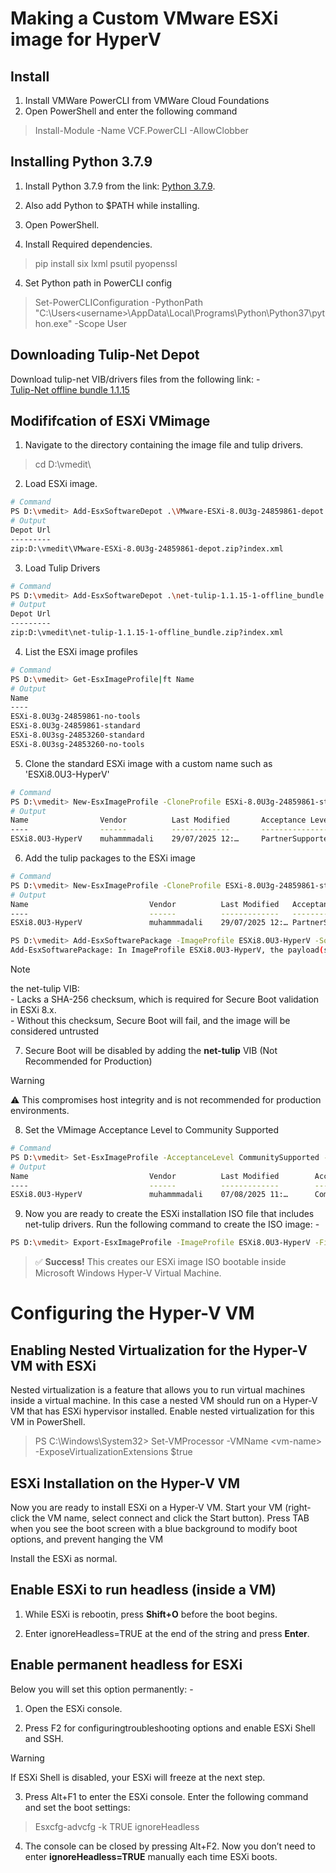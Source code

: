# Making a Custom VMware ESXi image for HyperV 
## Install
1. Install VMWare PowerCLI from VMWare Cloud Foundations
2. Open PowerShell and enter the following command
> Install-Module -Name VCF.PowerCLI -AllowClobber
## Installing Python 3.7.9
1. Install Python 3.7.9 from the link: [Python 3.7.9](https://www.python.org/downloads/release/python-379/).

2. Also add Python to $PATH while installing.

3. Open PowerShell.

3. Install Required dependencies.
> pip install six lxml psutil pyopenssl

4. Set Python path in PowerCLI config
> Set-PowerCLIConfiguration -PythonPath "C:\Users\<username>\AppData\Local\Programs\Python\Python37\python.exe" -Scope User

## Downloading Tulip-Net Depot
Download tulip-net VIB/drivers files from the following link: - <br>
[Tulip-Net offline bundle 1.1.15](http://vibsdepot.v-front.de/depot/bundles/net-tulip-1.1.15-1-offline_bundle.zip)

## Modififcation of ESXi VMimage
1. Navigate to the directory containing the image file and tulip drivers.
> cd D:\vmedit\

2. Load ESXi image.
```bash
# Command
PS D:\vmedit> Add-EsxSoftwareDepot .\VMware-ESXi-8.0U3g-24859861-depot.zip
# Output
Depot Url
---------
zip:D:\vmedit\VMware-ESXi-8.0U3g-24859861-depot.zip?index.xml
```

3. Load Tulip Drivers
```bash
# Command
PS D:\vmedit> Add-EsxSoftwareDepot .\net-tulip-1.1.15-1-offline_bundle.zip
# Output
Depot Url
---------
zip:D:\vmedit\net-tulip-1.1.15-1-offline_bundle.zip?index.xml
```

4. List the ESXi image profiles
```bash
# Command
PS D:\vmedit> Get-EsxImageProfile|ft Name
# Output
Name
----
ESXi-8.0U3g-24859861-no-tools
ESXi-8.0U3g-24859861-standard
ESXi-8.0U3sg-24853260-standard
ESXi-8.0U3sg-24853260-no-tools
```

5. Clone the standard ESXi image with a custom name such as 'ESXi8.0U3-HyperV'
```bash
# Command
PS D:\vmedit> New-EsxImageProfile -CloneProfile ESXi-8.0U3g-24859861-standard -Name ESXi8.0U3-HyperV -Vendor muhammmadali
# Output
Name                Vendor          Last Modified       Acceptance Level
----                ------          -------------       ----------------
ESXi8.0U3-HyperV    muhammmadali    29/07/2025 12:…     PartnerSupported
```

6. Add the tulip packages to the ESXi image
```bash
# Command
PS D:\vmedit> New-EsxImageProfile -CloneProfile ESXi-8.0U3g-24859861-standard -Name ESXi8.0U3-HyperV -Vendor muhammmadali
# Output
Name                           Vendor          Last Modified   Acceptance Level
----                           ------          -------------   ----------------
ESXi8.0U3-HyperV               muhammmadali    29/07/2025 12:… PartnerSupported

PS D:\vmedit> Add-EsxSoftwarePackage -ImageProfile ESXi8.0U3-HyperV -SoftwarePackage net-tulip -Force
Add-EsxSoftwarePackage: In ImageProfile ESXi8.0U3-HyperV, the payload(s) in VIB DEC_bootbank_net-tulip_1.1.15-1 does not have sha-256 gunzip checksum. This will prevent VIB security verification and secure boot from functioning properly. Please remove this VIB or please check with your vendor for a replacement of this VIB
```
> [!NOTE]  
> the net-tulip VIB:<br>
    - Lacks a SHA-256 checksum, which is required for Secure Boot validation in ESXi 8.x. <br>
    - Without this checksum, Secure Boot will fail, and the image will be considered untrusted

7. Secure Boot will be disabled by adding the **net-tulip** VIB (Not Recommended for Production)
> [!WARNING]  
> ⚠️ This compromises host integrity and is not recommended for production environments.

8. Set the VMimage Acceptance Level to Community Supported
```bash
# Command
PS D:\vmedit> Set-EsxImageProfile -AcceptanceLevel CommunitySupported -ImageProfile ESXi8.0U3-HyperV
# Output
Name                           Vendor          Last Modified        Acceptance Level
----                           ------          -------------        ----------------
ESXi8.0U3-HyperV               muhammmadali    07/08/2025 11:…      CommunitySupported
```

9. Now you are ready to create the ESXi installation ISO file that includes net-tulip drivers. Run the following command to create the ISO image: -

```bash
PS D:\vmedit> Export-EsxImageProfile -ImageProfile ESXi8.0U3-HyperV -FilePath d:vmedit\esxi80_hyperv.iso -ExportToIso -NoSignatureCheck -Force
```

> ✅ **Success!**
> This creates our ESXi image ISO bootable inside Microsoft Windows Hyper-V Virtual Machine.


# Configuring the Hyper-V VM
## Enabling Nested Virtualization for the Hyper-V VM with ESXi

Nested virtualization is a feature that allows you to run virtual machines inside a virtual machine. In this case a nested VM should run on a Hyper-V VM that has ESXi hypervisor installed. Enable nested virtualization for this VM in PowerShell.

> PS C:\Windows\System32> Set-VMProcessor -VMName \<vm-name> -ExposeVirtualizationExtensions $true

## ESXi Installation on the Hyper-V VM
Now you are ready to install ESXi on a Hyper-V VM. Start your VM (right-click the VM name, select connect and click the Start button). Press TAB when you see the boot screen with a blue background to modify boot options, and prevent hanging the VM

Install the ESXi as normal.

## Enable ESXi to run headless (inside a VM)

1. While ESXi is rebootin, press **Shift+O** before the boot begins.

2. Enter ignoreHeadless=TRUE at the end of the string and press **Enter**.

## Enable permanent headless for ESXi
Below you will set this option permanently: -<br>

1. Open the ESXi console.

1. Press F2 for configuringtroubleshooting options and enable ESXi Shell and SSH. 

> [!WARNING] 
> If ESXi Shell is disabled, your ESXi will freeze at the next step.

3. Press Alt+F1 to enter the ESXi console. Enter the following command and set the boot settings:

> Esxcfg-advcfg -k TRUE ignoreHeadless

4. The console can be closed by pressing Alt+F2. Now you don’t need to enter **ignoreHeadless=TRUE** manually each time ESXi boots.
